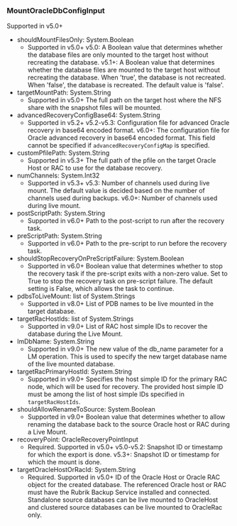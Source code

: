 ### MountOracleDbConfigInput
Supported in v5.0+

- shouldMountFilesOnly: System.Boolean
  - Supported in v5.0+
      v5.0: A Boolean value that determines whether the database files are only mounted to the target host without recreating the database.
      v5.1+: A Boolean value that determines whether the database files are mounted to the target host without recreating the database. When 'true', the database is not recreated. When 'false', the database is recreated. The default value is 'false'.
- targetMountPath: System.String
  - Supported in v5.0+
      The full path on the target host where the NFS share with the snapshot files will be mounted.
- advancedRecoveryConfigBase64: System.String
  - Supported in v5.2+
      v5.2-v5.3: Configuration file for advanced Oracle recovery in base64 encoded format.
      v6.0+: The configuration file for Oracle advanced recovery in base64 encoded format. This field cannot be specified if `advancedRecoveryConfigMap` is specified.
- customPfilePath: System.String
  - Supported in v5.3+
      The full path of the pfile on the target Oracle Host or RAC to use for the database recovery.
- numChannels: System.Int32
  - Supported in v5.3+
      v5.3: Number of channels used during live mount. The default value is decided based on the number of channels used during backups.
      v6.0+: Number of channels used during live mount.
- postScriptPath: System.String
  - Supported in v6.0+
      Path to the post-script to run after the recovery task.
- preScriptPath: System.String
  - Supported in v6.0+
      Path to the pre-script to run before the recovery task.
- shouldStopRecoveryOnPreScriptFailure: System.Boolean
  - Supported in v6.0+
      Boolean value that determines whether to stop the recovery task if the pre-script exits with a non-zero value. Set to True to stop the recovery task on pre-script failure. The default setting is False, which allows the task to continue.
- pdbsToLiveMount: list of System.Strings
  - Supported in v8.0+
      List of PDB names to be live mounted in the target database.
- targetRacHostIds: list of System.Strings
  - Supported in v9.0+
      List of RAC host simple IDs to recover the database during the Live Mount.
- lmDbName: System.String
  - Supported in v9.0+
      The new value of the db_name parameter for a LM operation. This is used to specify the new target database name of the live mounted database.
- targetRacPrimaryHostId: System.String
  - Supported in v9.0+
      Specifies the host simple ID for the primary RAC node, which will be used for recovery. The provided host simple ID must be among the list of host simple IDs specified in `targetRacHostIds`.
- shouldAllowRenameToSource: System.Boolean
  - Supported in v9.0+
      Boolean value that determines whether to allow renaming the database back to the source Oracle host or RAC during a Live Mount.
- recoveryPoint: OracleRecoveryPointInput
  - Required. Supported in v5.0+
      v5.0-v5.2: Snapshot ID or timestamp for which the export is done.
      v5.3+: Snapshot ID or timestamp for which the mount is done.
- targetOracleHostOrRacId: System.String
  - Required. Supported in v5.0+
      ID of the Oracle Host or Oracle RAC object for the created database. The referenced Oracle host or RAC must have the Rubrik Backup Service installed and connected. Standalone source databases can be live mounted to OracleHost and clustered source databases can be live mounted to OracleRac only.
